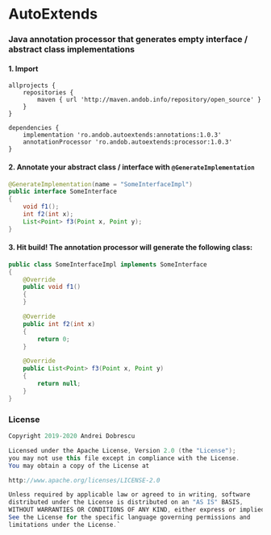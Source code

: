 # AutoExtends

### Java annotation processor that generates empty interface / abstract class implementations

#### 1. Import

```
allprojects {
    repositories {
        maven { url 'http://maven.andob.info/repository/open_source' }
    }
}
```
```
dependencies {
    implementation 'ro.andob.autoextends:annotations:1.0.3'
    annotationProcessor 'ro.andob.autoextends:processor:1.0.3'
}
```

#### 2. Annotate your abstract class / interface with ``@GenerateImplementation``

```java
@GenerateImplementation(name = "SomeInterfaceImpl")
public interface SomeInterface
{
    void f1();
    int f2(int x);
    List<Point> f3(Point x, Point y);
}
```

#### 3. Hit build! The annotation processor will generate the following class:

```java
public class SomeInterfaceImpl implements SomeInterface
{
    @Override
    public void f1()
    {
    }

    @Override
    public int f2(int x)
    {
        return 0;
    }

    @Override
    public List<Point> f3(Point x, Point y)
    {
        return null;
    }
}
```

### License

```java
Copyright 2019-2020 Andrei Dobrescu

Licensed under the Apache License, Version 2.0 (the "License");
you may not use this file except in compliance with the License.
You may obtain a copy of the License at

http://www.apache.org/licenses/LICENSE-2.0

Unless required by applicable law or agreed to in writing, software
distributed under the License is distributed on an "AS IS" BASIS,
WITHOUT WARRANTIES OR CONDITIONS OF ANY KIND, either express or implied.
See the License for the specific language governing permissions and
limitations under the License.`
```
